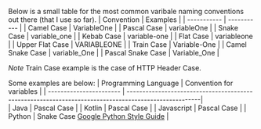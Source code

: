 Below is a small table for the most common varibale naming conventions out there (that I use so far). 
| Convention    | Examples |
| ----------- | ----------- |
| Camel Case        | VariableOne       |
| Pascal Case       | variableOne       |
| Snake Case        | variable_one      |
| Kebab Case        | variable-one      |
| Flat Case         | variableone       |
| Upper Flat Case   | VARIABLEONE       |
| Train Case        | Variable-One      |
| Camel Snake Case  | variable_One      |
| Pascal Snake Case | Variable_One      |

_Note_ Train Case example is the case of HTTP Header Case. 


Some examples are below: 
| Programming Language    | Convention for variables                                                                             |
| ----------------------- | -----------------------------------------------------------------------------------------------------|                                                                           
| Java                    | Pascal Case                                                                                          |
| Kotlin                  | Pascal Case                                                                                          |
| Javascript              | Pascal Case                                                                                          |
| Python                  | Snake Case  [Google Python Style Guide](https://google.github.io/styleguide/pyguide.html#316-naming) |
